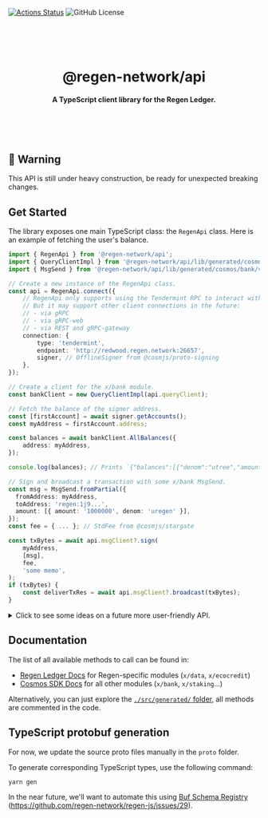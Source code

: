 [![Actions Status](https://github.com/regen-network/regen-js/workflows/CI/badge.svg?branch=main)](https://github.com/regen-network/regen-js/actions)
![GitHub License](https://img.shields.io/github/license/regen-network/regen-js)

<br /><br /><br />

<h1 align="center">@regen-network/api</h1>

<h4 align="center">
  A TypeScript client library for the Regen Ledger.
</h4>

<br /><br /><br />

## 🚧 Warning

This API is still under heavy construction, be ready for unexpected breaking changes.

## Get Started

The library exposes one main TypeScript class: the `RegenApi` class. Here is an example of fetching the user's balance.

```ts
import { RegenApi } from '@regen-network/api';
import { QueryClientImpl } from '@regen-network/api/lib/generated/cosmos/bank/v1beta1/query';
import { MsgSend } from '@regen-network/api/lib/generated/cosmos/bank/v1beta1/tx';

// Create a new instance of the RegenApi class.
const api = RegenApi.connect({
	// RegenApi only supports using the Tendermint RPC to interact with a node for now.
	// But it may support other client connections in the future:
	// - via gRPC
	// - via gRPC-web
	// - via REST and gRPC-gateway
	connection: {
		type: 'tendermint',
		endpoint: 'http://redwood.regen.network:26657',
		signer, // OfflineSigner from @cosmjs/proto-signing
	},
});

// Create a client for the x/bank module.
const bankClient = new QueryClientImpl(api.queryClient);

// Fetch the balance of the signer address.
const [firstAccount] = await signer.getAccounts();
const myAddress = firstAccount.address;

const balances = await bankClient.AllBalances({
	address: myAddress,
});

console.log(balances); // Prints `{"balances":[{"denom":"utree","amount":"10000000000"}],"pagination":{"total":1}}`

// Sign and broadcast a transaction with some x/bank MsgSend.
const msg = MsgSend.fromPartial({
  fromAddress: myAddress,
  toAddress: 'regen:1j9...',
  amount: [{ amount: '1000000', denom: 'uregen' }],
});
const fee = { ... }; // StdFee from @cosmjs/stargate

const txBytes = await api.msgClient?.sign(
	myAddress,
	[msg],
	fee,
	'some memo',
);
if (txBytes) {
	const deliverTxRes = await api.msgClient?.broadcast(txBytes);
}
```

<details>
  <summary>Click to see some ideas on a future more user-friendly API.</summary>
  
```ts
import { RegenApi } from '@regen-network/api';

// Same as above.
const api = new RegenApi({ ... });

// Fetch the balance of an address with new API.
const myAddress = 'regen:1j9...';
const balances = await api.query.cosmos.bank.v1beta1.AllBalances({
	address: myAddress,
});

console.log(balances); // Prints `{"balances":[{"denom":"utree","amount":"10000000000"}],"pagination":{"total":1}}`

```

Feel free to comment on [issue #2](https://github.com/regen-network/regen-js/issues/2) if you have ideas of user-facing APIs you'd like to see.

</details>

## Documentation

The list of all available methods to call can be found in:

-   [Regen Ledger Docs](https://docs.regen.network) for Regen-specific modules (`x/data`, `x/ecocredit`)
-   [Cosmos SDK Docs](https://docs.cosmos.network/master) for all other modules (`x/bank`, `x/staking`...)

Alternatively, you can just explore the [`./src/generated/` folder](./src/generated), all methods are commented in the code.

## TypeScript protobuf generation

For now, we update the source proto files manually in the `proto` folder.

To generate corresponding TypeScript types, use the following command:
```sh
yarn gen
```

In the near future, we'll want to automate this using [Buf Schema Registry](https://buf.build/explore) (https://github.com/regen-network/regen-js/issues/29).